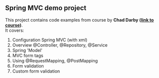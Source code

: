 ## Spring MVC demo project ##

This project contains code examples from course by **Chad Darby ([link to course](https://www.udemy.com/spring-hibernate-tutorial))**.   
It covers:
1. Configuration Spring MVC (with xml)
2. Overview @Controller, @Repository, @Service
3. Spring 'Model'
4. MVC form tags
4. Using @RequestMapping, @PostMapping
5. Form validation
6. Custom form validation
